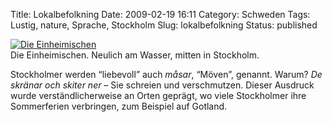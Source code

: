 Title: Lokalbefolkning
Date: 2009-02-19 16:11
Category: Schweden
Tags: Lustig, nature, Sprache, Stockholm
Slug: lokalbefolkning
Status: published

[![Die
Einheimischen](/pic/invanarna_s.jpg "Die Einheimischen")](/pic/invanarna_l.jpg)  
Die Einheimischen. Neulich am Wasser, mitten in Stockholm.

Stockholmer werden “liebevoll” auch *måsar*, “Möven”, genannt. Warum?
*De skränar och skiter ner* – Sie schreien und verschmutzen. Dieser
Ausdruck wurde verständlicherweise an Orten geprägt, wo viele
Stockholmer ihre Sommerferien verbringen, zum Beispiel auf Gotland.

